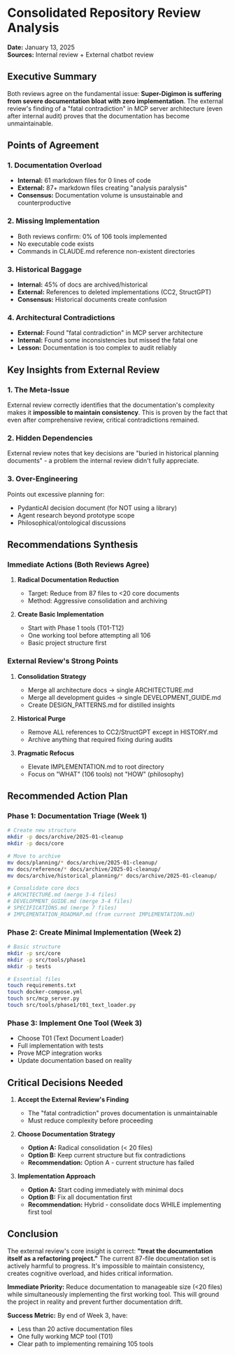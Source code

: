 # Consolidated Repository Review Analysis

**Date:** January 13, 2025  
**Sources:** Internal review + External chatbot review

## Executive Summary

Both reviews agree on the fundamental issue: **Super-Digimon is suffering from severe documentation bloat with zero implementation**. The external review's finding of a "fatal contradiction" in MCP server architecture (even after internal audit) proves that the documentation has become unmaintainable.

## Points of Agreement

### 1. **Documentation Overload**
- **Internal:** 61 markdown files for 0 lines of code
- **External:** 87+ markdown files creating "analysis paralysis"
- **Consensus:** Documentation volume is unsustainable and counterproductive

### 2. **Missing Implementation**
- Both reviews confirm: 0% of 106 tools implemented
- No executable code exists
- Commands in CLAUDE.md reference non-existent directories

### 3. **Historical Baggage**
- **Internal:** 45% of docs are archived/historical
- **External:** References to deleted implementations (CC2, StructGPT)
- **Consensus:** Historical documents create confusion

### 4. **Architectural Contradictions**
- **External:** Found "fatal contradiction" in MCP server architecture
- **Internal:** Found some inconsistencies but missed the fatal one
- **Lesson:** Documentation is too complex to audit reliably

## Key Insights from External Review

### 1. **The Meta-Issue**
External review correctly identifies that the documentation's complexity makes it **impossible to maintain consistency**. This is proven by the fact that even after comprehensive review, critical contradictions remained.

### 2. **Hidden Dependencies**
External review notes that key decisions are "buried in historical planning documents" - a problem the internal review didn't fully appreciate.

### 3. **Over-Engineering**
Points out excessive planning for:
- PydanticAI decision document (for NOT using a library)
- Agent research beyond prototype scope
- Philosophical/ontological discussions

## Recommendations Synthesis

### Immediate Actions (Both Reviews Agree)

1. **Radical Documentation Reduction**
   - Target: Reduce from 87 files to <20 core documents
   - Method: Aggressive consolidation and archiving

2. **Create Basic Implementation**
   - Start with Phase 1 tools (T01-T12)
   - One working tool before attempting all 106
   - Basic project structure first

### External Review's Strong Points

1. **Consolidation Strategy**
   - Merge all architecture docs → single ARCHITECTURE.md
   - Merge all development guides → single DEVELOPMENT_GUIDE.md
   - Create DESIGN_PATTERNS.md for distilled insights

2. **Historical Purge**
   - Remove ALL references to CC2/StructGPT except in HISTORY.md
   - Archive anything that required fixing during audits

3. **Pragmatic Refocus**
   - Elevate IMPLEMENTATION.md to root directory
   - Focus on "WHAT" (106 tools) not "HOW" (philosophy)

## Recommended Action Plan

### Phase 1: Documentation Triage (Week 1)
```bash
# Create new structure
mkdir -p docs/archive/2025-01-cleanup
mkdir -p docs/core

# Move to archive
mv docs/planning/* docs/archive/2025-01-cleanup/
mv docs/reference/* docs/archive/2025-01-cleanup/
mv docs/archive/historical_planning/* docs/archive/2025-01-cleanup/

# Consolidate core docs
# ARCHITECTURE.md (merge 3-4 files)
# DEVELOPMENT_GUIDE.md (merge 3-4 files)  
# SPECIFICATIONS.md (merge 7 files)
# IMPLEMENTATION_ROADMAP.md (from current IMPLEMENTATION.md)
```

### Phase 2: Create Minimal Implementation (Week 2)
```bash
# Basic structure
mkdir -p src/core
mkdir -p src/tools/phase1
mkdir -p tests

# Essential files
touch requirements.txt
touch docker-compose.yml
touch src/mcp_server.py
touch src/tools/phase1/t01_text_loader.py
```

### Phase 3: Implement One Tool (Week 3)
- Choose T01 (Text Document Loader)
- Full implementation with tests
- Prove MCP integration works
- Update documentation based on reality

## Critical Decisions Needed

1. **Accept the External Review's Finding**
   - The "fatal contradiction" proves documentation is unmaintainable
   - Must reduce complexity before proceeding

2. **Choose Documentation Strategy**
   - **Option A:** Radical consolidation (< 20 files)
   - **Option B:** Keep current structure but fix contradictions
   - **Recommendation:** Option A - current structure has failed

3. **Implementation Approach**
   - **Option A:** Start coding immediately with minimal docs
   - **Option B:** Fix all documentation first
   - **Recommendation:** Hybrid - consolidate docs WHILE implementing first tool

## Conclusion

The external review's core insight is correct: **"treat the documentation itself as a refactoring project."** The current 87-file documentation set is actively harmful to progress. It's impossible to maintain consistency, creates cognitive overload, and hides critical information.

**Immediate Priority:** Reduce documentation to manageable size (<20 files) while simultaneously implementing the first working tool. This will ground the project in reality and prevent further documentation drift.

**Success Metric:** By end of Week 3, have:
- Less than 20 active documentation files
- One fully working MCP tool (T01)
- Clear path to implementing remaining 105 tools